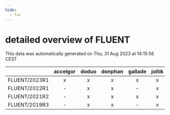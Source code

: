 ```yaml
---
hide:
  - toc
---
```


detailed overview of FLUENT
===========================


This data was automatically generated on Thu, 31 Aug 2023 at 14:15:56 CEST  

| |accelgor|doduo|donphan|gallade|joltik|skitty|swalot|victini|
| :---: | :---: | :---: | :---: | :---: | :---: | :---: | :---: | :---: |
|FLUENT/2023R1|x|x|x|x|x|x|x|x|
|FLUENT/2022R1|-|x|x|-|x|x|x|x|
|FLUENT/2021R2|-|x|x|x|x|x|x|x|
|FLUENT/2019R3|-|x|x|-|x|x|x|x|
